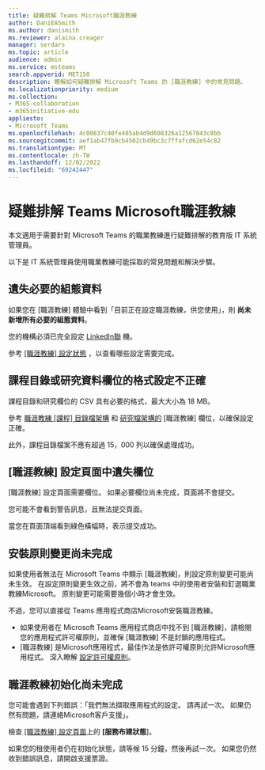 ```yaml
---
title: 疑難排解 Teams Microsoft職涯教練
author: DaniEASmith
ms.author: danismith
ms.reviewer: alaina.creager
manager: serdars
ms.topic: article
audience: admin
ms.service: msteams
search.appverid: MET150
description: 瞭解如何疑難排解 Microsoft Teams 的 [職涯教練] 中的常見問題。
ms.localizationpriority: medium
ms.collection:
- M365-collaboration
- m365initiative-edu
appliesto:
- Microsoft Teams
ms.openlocfilehash: 4c00837c40fe405ab4d9d608326a12567843c8bb
ms.sourcegitcommit: aef1ab47fb9cb4502cb49bc3c7ffafcd62e54c82
ms.translationtype: MT
ms.contentlocale: zh-TW
ms.lasthandoff: 12/02/2022
ms.locfileid: "69242447"
---
```

# <a name="troubleshoot-career-coach-for-microsoft-teams"></a>疑難排解 Teams Microsoft職涯教練

本文適用于需要針對 Microsoft Teams 的職業教練進行疑難排解的教育版 IT 系統管理員。

以下是 IT 系統管理員使用職業教練可能採取的常見問題和解決步驟。

## <a name="missing-required-configuration-data"></a>遺失必要的組態資料

如果您在 [職涯教練] 體驗中看到「目前正在設定職涯教練，供您使用」，則 **尚未新增所有必要的組態資料**。

您的機構必須已完全設定 [LinkedIn聯](career-coach-set-up-steps.md#linkedin-connection-required) 機。

參考 [[職涯教練] 設定狀態](career-coach-set-up-steps.md#configuration-status) ，以查看哪些設定需要完成。

## <a name="incorrect-formatting-of-course-catalog-or-fields-of-study-data"></a>課程目錄或研究資料欄位的格式設定不正確

課程目錄和研究欄位的 CSV 具有必要的格式，最大大小為 18 MB。

參考 [職涯教練 [課程] 目錄檔架構](career-coach-set-up-steps.md#course-catalog-document-format-and-schema) 和 [研究檔架構的](career-coach-set-up-steps.md#fields-of-study-document-format-and-schema) [職涯教練] 欄位，以確保設定正確。

此外，課程目錄檔案不應有超過 15，000 列以確保處理成功。

## <a name="missing-fields-in-career-coach-settings-pages"></a>[職涯教練] 設定頁面中遺失欄位

[職涯教練] 設定頁面需要欄位。 如果必要欄位尚未完成，頁面將不會提交。

您可能不會看到警告訊息，且無法提交頁面。

當您在頁面頂端看到綠色橫幅時，表示提交成功。

## <a name="setup-policy-changes-arent-complete"></a>安裝原則變更尚未完成

如果使用者無法在 Microsoft Teams 中顯示 [職涯教練]，則設定原則變更可能尚未生效。 在設定原則變更生效之前，將不會為 teams 中的使用者安裝和釘選職業教練Microsoft。 原則變更可能需要幾個小時才會生效。

不過，您可以直接從 Teams 應用程式商店Microsoft安裝職涯教練。

- 如果使用者在 Microsoft Teams 應用程式商店中找不到 [職涯教練]，請檢閱您的應用程式許可權原則，並確保 [職涯教練] 不是封鎖的應用程式。
- [職涯教練] 是Microsoft應用程式，最佳作法是依許可權原則允許Microsoft應用程式。 深入瞭解 [設定許可權原則](teams-app-permission-policies.md)。

## <a name="career-coach-initialization-isnt-complete"></a>職涯教練初始化尚未完成

您可能會遇到下列錯誤：「我們無法擷取應用程式的設定。 請再試一次。 如果仍然有問題，請連絡Microsoft客戶支援」。

檢查 [[職涯教練] 設定頁面](career-coach-set-up-steps.md#career-coach-settings-status)上的 **[服務布建狀態**]。

如果您的租使用者仍在初始化狀態，請等候 15 分鐘，然後再試一次。 如果您仍然收到錯誤訊息，請開啟支援票證。
